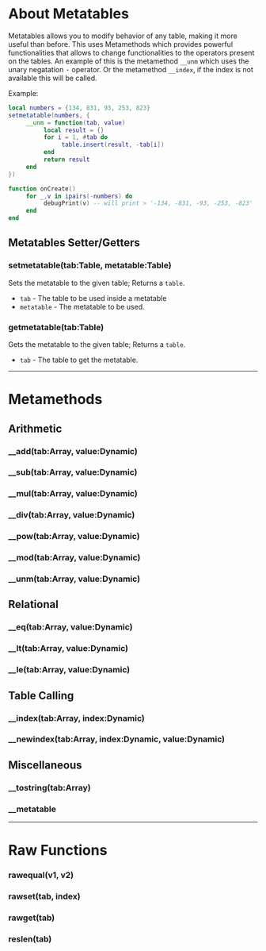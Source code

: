 # About Metatables
Metatables allows you to modify behavior of any table, making it more useful than before. This uses Metamethods which provides powerful functionalities that allows to change functionalities to the operators present on the tables. An example of this is the metamethod `__unm` which uses the unary negatation <kbd>-</kbd> operator. Or the metamethod `__index`, if the index is not available this will be called.

Example:
```lua
local numbers = {134, 831, 93, 253, 823}
setmetatable(numbers, {
     __unm = function(tab, value)
          local result = {}
          for i = 1, #tab do
               table.insert(result, -tab[i])
          end
          return result
     end
})

function onCreate()
     for _,v in ipairs(-numbers) do
          debugPrint(v) -- will print > '-134, -831, -93, -253, -823'
     end
end
```

## Metatables Setter/Getters
### setmetatable(tab:Table, metatable:Table)
Sets the metatable to the given table; Returns a `table`.

- `tab` - The table to be used inside a metatable
- `metatable` - The metatable to be used.

### getmetatable(tab:Table)
Gets the metatable to the given table; Returns a `table`.

- `tab` - The table to get the metatable.

***

# Metamethods

## Arithmetic

### __add(tab:Array, value:Dynamic)
### __sub(tab:Array, value:Dynamic)
### __mul(tab:Array, value:Dynamic)
### __div(tab:Array, value:Dynamic)
### __pow(tab:Array, value:Dynamic)
### __mod(tab:Array, value:Dynamic)
### __unm(tab:Array, value:Dynamic)

## Relational

### __eq(tab:Array, value:Dynamic)
### __lt(tab:Array, value:Dynamic)
### __le(tab:Array, value:Dynamic)

## Table Calling

### __index(tab:Array, index:Dynamic)
### __newindex(tab:Array, index:Dynamic, value:Dynamic)

## Miscellaneous

### __tostring(tab:Array)
### __metatable

***

# Raw Functions
### rawequal(v1, v2)
### rawset(tab, index)
### rawget(tab)
### reslen(tab)